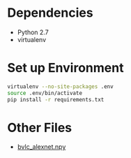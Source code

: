 # Dependencies
- Python 2.7
- virtualenv

# Set up Environment

```sh
virtualenv --no-site-packages .env
source .env/bin/activate
pip install -r requirements.txt
```

# Other Files

- [bvlc_alexnet.npy](http://www.cs.toronto.edu/~guerzhoy/tf_alexnet/bvlc_alexnet.npy)
